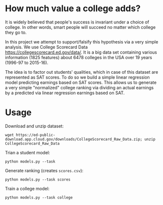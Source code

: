 # How much value a college adds?

It is widely believed that people's success is invariant under a choice of college. 
In other words, smart people will succeed no matter which college they go to. 

In this project we attempt to support/falsify this hypothesis via a very simple analysis. 
We use College Scorecard Data https://collegescorecard.ed.gov/data/. It is a big data set containing 
various information (1825 features) about 6478 colleges in the USA over 19 years (1996-97 to 2015-16).

The idea is to factor out students' qualities, which in case of this dataset are represented as SAT scores. 
To do so we build a simple linear regression model predicting earnings based on SAT scores. 
This allows us to generate a very simple "normalized" college ranking via dividing an actual earnings 
by a predicted via linear regression earnings based on SAT.

# Usage

Download and unzip dataset:
```
wget https://ed-public-download.app.cloud.gov/downloads/CollegeScorecard_Raw_Data.zip; unzip CollegeScorecard_Raw_Data
```
Trian a student model:
```
python models.py --task
```

Generate ranking (creates `scores.csv`):
```
python models.py --task scores
```

Train a college model:
```
python models.py --task college
```
